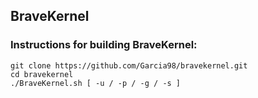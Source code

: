 BraveKernel
-----------

### Instructions for building BraveKernel:

    git clone https://github.com/Garcia98/bravekernel.git
    cd bravekernel
    ./BraveKernel.sh [ -u / -p / -g / -s ]
